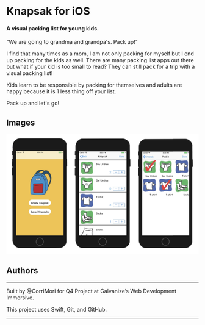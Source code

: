 # Knapsak for iOS

#### A visual packing list for young kids.

"We are going to grandma and grandpa's. Pack up!"

I find that many times as a mom, I am not only packing for myself but I end up packing for the kids as well. There are many packing list apps out there but what if your kid is too small to read? They can still pack for a trip with a visual packing list!

Kids learn to be responsible by packing for themselves and adults are happy because it is 1 less thing off your list.

Pack up and let's go!

## Images

<div align="center">
  <img src="Knapsak3/knapsak_scnshots.png"/>
</div>

## Authors

---

Built by @CorriMori for Q4 Project at Galvanize’s Web Development Immersive.

This project uses Swift, Git, and GitHub.

---
